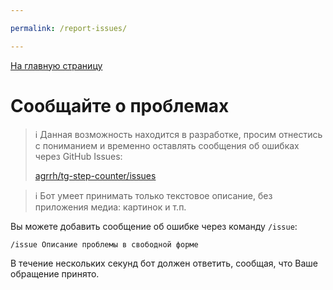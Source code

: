 ```yaml
---

permalink: /report-issues/

---
```


[На главную страницу](index.md)

# Сообщайте о проблемах

<!-- TODO Implement feature and remove warning -->

>ℹ️ Данная возможность находится в разработке, просим отнестись с пониманием и временно оставлять сообщения об ошибках через GitHub Issues:
>
>[agrrh/tg-step-counter/issues](https://github.com/agrrh/tg-step-counter/issues)

>ℹ️ Бот умеет принимать только текстовое описание, без приложения медиа: картинок и т.п.

Вы можете добавить сообщение об ошибке через команду `/issue`:

```
/issue Описание проблемы в свободной форме
```

В течение нескольких секунд бот должен ответить, сообщая, что Ваше обращение принято.

<!-- TODO Add screenshot -->
